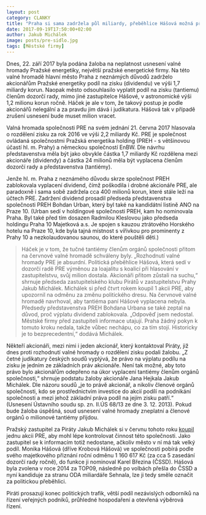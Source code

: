 ```yaml
---
layout: post
category: CLANKY
title: "Praha si sama zadržela půl miliardy, přeběhlice Hášová možná přijde o milion."
date: 2017-09-19T17:50:00+02:00
author: Jakub Michálek
image: posts/pre-sidlo.jpg
tags: [Městské firmy]
---
```


Dnes, 22. září 2017 byla podána žaloba na neplatnost usnesení valné hromady Pražské energetiky, největší pražské energetické firmy. Na této valné hromadě hlavní město Praha z neznámých důvodů zadrželo akcionářům Pražské energetiky podíl na zisku (dividendu) ve výši 1,7 miliardy korun. Naopak město odsouhlasilo vyplatit podíl na zisku (tantiemu) členům dozorčí rady, mimo jiné zastupitelce Hášové, v astronomické výši 1,2 milionu korun ročně. Háček je ale v tom, že takový postup je podle akcionářů nelegální a za pravdu jim dává i judikatura. Hášová tak v případě zrušení usnesení bude muset milion vracet.

Valná hromada společnosti PRE na svém jednání 21. června 2017 hlasovala o rozdělení zisku za rok 2016 ve výši 2,2 miliardy Kč. PRE je společnost ovládaná společnostmi Pražská energetika holding (PREH - s většinovou účastí hl. m. Prahy) a německou společností EnBW. Dle návrhu představenstva měla být jako obvykle částka 1,7 miliardy Kč rozdělena mezi akcionáře (dividendy) a částka 24 milionů měla být vyplacena členům dozorčí rady a představenstva (tantiémy). 

Jenže hl. m. Praha z neznámého důvodu skrze společnost PREH zablokovala vyplacení dividend, čímž poškodila i drobné akcionáře PRE, ale paradoxně i sama sobě zadržela cca 400 milionů korun, které stále leží na účtech PRE. Zadržení dividend prosadil předseda představenstva společnosti PREH Bohdan Urban, který byl také na kandidátní listině ANO na Praze 10. (Urban sedí v holdingové společnosti PREH, kam ho nominovala Praha. Byl také před tím dosazen Radmilou Kleslovou jako předseda holdingu Praha 10 Majetková a.s. Je spojen s kauzou ztrátového Horského hotelu na Praze 10, kde byla tajná místnost s vířivkou pro prominenty z Prahy 10 a nezkolaudovanou saunou, do které pouštěli děti.)

> Háček je v tom, že tučné tantiémy členům orgánů společnosti přitom na červnové valné hromadě schváleny byly. „Rozhodnutí valné hromady PRE je absurdní. Politická přeběhlice Hášová, která sedí v dozorčí radě PRE výměnou za loajalitu s koalicí při hlasování v zastupitelstvu, svůj milion dostala. Akcionáři přitom zůstali na suchu,“ shrnuje předseda zastupitelského klubu Pirátů v zastupitelstvu Prahy Jakub Michálek. Michálek si před čtvrt rokem koupil 1 akcii PRE, aby upozornil na odměnu za změnu politického dresu. Na červnové valné hromadě navrhoval, aby tantiéma paní Hášové vyplacena nebyla. Předsedy představenstva PREH Bohdana Urbana se také zeptal na důvod, proč výplatu dividend zablokovala. „Odpověď jsem nedostal. Městské firmy před zastupiteli informace utajují. Praha žádný pokyn k tomuto kroku nedala, takže vůbec nechápu, co za tím stojí. Historicky je to bezprecedentní,“ dodává Michálek.

Někteří akcionáři, mezi nimi i  jeden akcionář, který kontaktoval Piráty, již dnes proti rozhodnutí valné hromady o rozdělení zisku podali žalobu. „Z četné judikatury českých soudů vyplývá, že právo na výplatu podílu na zisku je jedním ze základních práv akcionáře. Není tak možné, aby toto právo bylo akcionářům odepřeno na úkor vyplacení tantiémy členům orgánů společnosti,“ shrnuje podstatu žaloby akcionáře Jana Hejkala Jakub Michálek. Dle názoru soudů „je to právě akcionář, a nikoliv členové orgánů společnosti, kdo se prostřednictvím investice do akcií podílí na podnikání společnosti a mezi jehož základní práva podíl na jejím zisku patří.“ (Usnesení Ústavního soudu sp. zn. II.ÚS 68/13 ze dne 3. 12. 2013). Pokud bude žaloba úspěšná, soud usnesení valné hromady zneplatní a členové orgánů o milionové tantiémy přijdou. 

Pražský zastupitel za Piráty Jakub Michálek si v červnu tohoto roku [koupil](https://praha.pirati.cz/pre-se-chysta-zvolit-hasovou-do-dozorci-rady.html) jednu akcii PRE, aby mohl lépe kontrolovat činnost této společnosti. Jako zastupitel se k informacím totiž nedostane, ačkoliv město v ní má tak velký podíl. Monika Hášová (dříve Krobová Hášová) ve společnosti pobírá podle svého majetkového přiznání roční odměnu 1 160 617 Kč (za cca 5 zasedání dozorčí rady ročně), do funkce ji nominoval Karel Březina (ČSSD). Hášová byla zvolena v roce 2014 za TOP09, následně po volbách přešla do ČSSD a nyní kandiduje za stranu ODA miliardáře Sehnala, lze ji tedy směle označit za politickou přeběhlici. 

Piráti prosazují konec politických trafik, větší podíl nezávislých odborníků na řízení veřejných podniků, průhledné hospodaření a otevřená výběrová řízení. 
